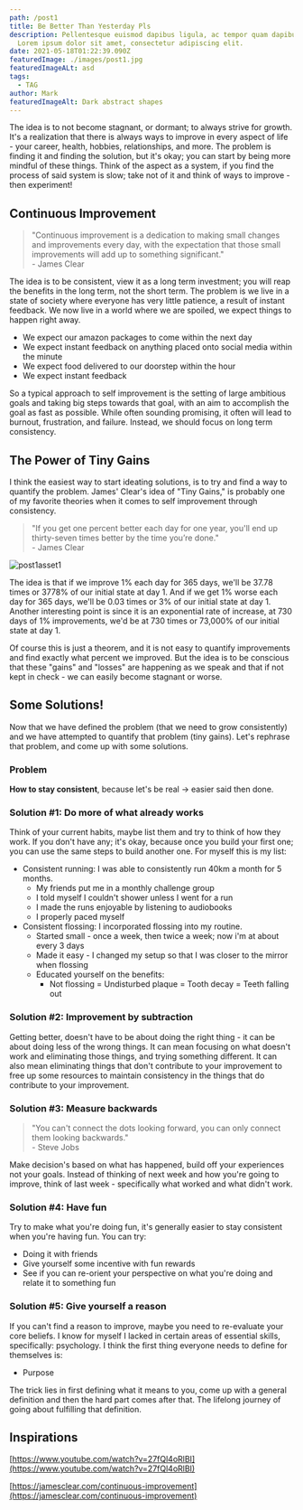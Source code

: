 ```yaml
---
path: /post1
title: Be Better Than Yesterday Pls
description: Pellentesque euismod dapibus ligula, ac tempor quam dapibus a.
  Lorem ipsum dolor sit amet, consectetur adipiscing elit.
date: 2021-05-18T01:22:39.090Z
featuredImage: ./images/post1.jpg
featuredImageALt: asd
tags:
  - TAG
author: Mark
featuredImageAlt: Dark abstract shapes
---
```


The idea is to not become stagnant, or dormant; to always strive for growth. It's a realization that there is always ways to improve in every aspect of life - your career, health, hobbies, relationships, and more. The problem is finding it and finding the solution, but it's okay; you can start by being more mindful of these things. Think of the aspect as a system, if you find the process of said system is slow; take not of it and think of ways to improve - then experiment!

## Continuous Improvement

> "Continuous improvement is a dedication to making small changes and improvements every day, with the expectation that those small improvements will add up to something significant." <br /> - James Clear

The idea is to be consistent, view it as a long term investment; you will reap the benefits in the long term, not the short term. The problem is we live in a state of society where everyone has very little patience, a result of instant feedback. We now live in a world where we are spoiled, we expect things to happen right away.

- We expect our amazon packages to come within the next day
- We expect instant feedback on anything placed onto social media within the minute
- We expect food delivered to our doorstep within the hour
- We expect instant feedback

So a typical approach to self improvement is the setting of large ambitious goals and taking big steps towards that goal, with an aim to accomplish the goal as fast as possible. While often sounding promising, it often will lead to burnout, frustration, and failure. Instead, we should focus on long term consistency.

## The Power of Tiny Gains

I think the easiest way to start ideating solutions, is to try and find a way to quantify the problem. James' Clear's idea of "Tiny Gains," is probably one of my favorite theories when it comes to self improvement through consistency.

> "If you get one percent better each day for one year, you'll end up thirty-seven times better by the time you’re done." <br /> - James Clear

![post1asset1](./assets/post1asset1.png)

The idea is that if we improve 1% each day for 365 days, we'll be 37.78 times or 3778% of our initial state at day 1. And if we get 1% worse each day for 365 days, we'll be 0.03 times or 3% of our initial state at day 1. Another interesting point is since it is an exponential rate of increase, at 730 days of 1% improvements, we'd be at 730 times or 73,000% of our initial state at day 1.

Of course this is just a theorem, and it is not easy to quantify improvements and find exactly what percent we improved. But the idea is to be conscious that these "gains" and "losses" are happening as we speak and that if not kept in check - we can easily become stagnant or worse.

## Some Solutions!

Now that we have defined the problem (that we need to grow consistently) and we have attempted to quantify that problem (tiny gains). Let's rephrase that problem, and come up with some solutions.

### Problem

**How to stay consistent**, because let's be real → easier said then done.

### Solution #1: Do more of what already works

Think of your current habits, maybe list them and try to think of how they work. If you don't have any; it's okay, because once you build your first one; you can use the same steps to build another one. For myself this is my list:

- Consistent running: I was able to consistently run 40km a month for 5 months.
  - My friends put me in a monthly challenge group
  - I told myself I couldn't shower unless I went for a run
  - I made the runs enjoyable by listening to audiobooks
  - I properly paced myself
- Consistent flossing: I incorporated flossing into my routine.
  - Started small - once a week, then twice a week; now i'm at about every 3 days
  - Made it easy - I changed my setup so that I was closer to the mirror when flossing
  - Educated yourself on the benefits:
    - Not flossing = Undisturbed plaque = Tooth decay = Teeth falling out

### Solution #2: Improvement by subtraction

Getting better, doesn't have to be about doing the right thing - it can be about doing less of the wrong things. It can mean focusing on what doesn't work and eliminating those things, and trying something different. It can also mean eliminating things that don't contribute to your improvement to free up some resources to maintain consistency in the things that do contribute to your improvement.

### Solution #3: Measure backwards

> "You can't connect the dots looking forward, you can only connect them looking backwards."
> <br /> - Steve Jobs

Make decision's based on what has happened, build off your experiences not your goals. Instead of thinking of next week and how you're going to improve, think of last week - specifically what worked and what didn't work.

### Solution #4: Have fun

Try to make what you're doing fun, it's generally easier to stay consistent when you're having fun. You can try:

- Doing it with friends
- Give yourself some incentive with fun rewards
- See if you can re-orient your perspective on what you're doing and relate it to something fun

### Solution #5: Give yourself a reason

If you can't find a reason to improve, maybe you need to re-evaluate your core beliefs. I know for myself I lacked in certain areas of essential skills, specifically: psychology. I think the first thing everyone needs to define for themselves is:

- Purpose

The trick lies in first defining what it means to you, come up with a general definition and then the hard part comes after that. The lifelong journey of going about fulfilling that definition.

## Inspirations

[https://www.youtube.com/watch?v=27fQl4oRlBI](https://www.youtube.com/watch?v=27fQl4oRlBI)

[https://jamesclear.com/continuous-improvement](https://jamesclear.com/continuous-improvement)
